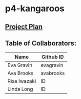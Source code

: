 # p4-kangaroos

## [Project Plan](https://docs.google.com/document/d/1iicxZwL0Sfc2mNzfxLqNAFXM357XP-C96Gz30Cukj44/edit)


## Table of Collaborators:
| Name | Github ID |
| ------------- | ----------- | 
|Eva Gravin | evagravin |
|Ava Brooks | avabrooks |
|Risa Iwazaki | ID |
|Linda Long | ID |


